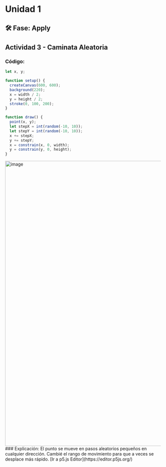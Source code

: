 # Unidad 1

## 🛠 Fase: Apply

## Actividad 3 - Caminata Aleatoria

### Código:
```javascript
let x, y;

function setup() {
  createCanvas(600, 600);
  background(220);
  x = width / 2;
  y = height / 2;
  stroke(0, 100, 200);
}

function draw() {
  point(x, y);
  let stepX = int(random(-10, 10));
  let stepY = int(random(-10, 10));
  x += stepX;
  y += stepY;
  x = constrain(x, 0, width);
  y = constrain(y, 0, height);
}
```
<img width="1880" height="920" alt="image" src="https://github.com/user-attachments/assets/83a866f1-a2ad-4bcc-a619-bc68cbecae13" />
### Explicación: El punto se mueve en pasos aleatorios pequeños en cualquier dirección. Cambié el rango de movimiento para que a veces se desplace más rápido.
[Ir a p5.js Editor](https://editor.p5js.org/)





